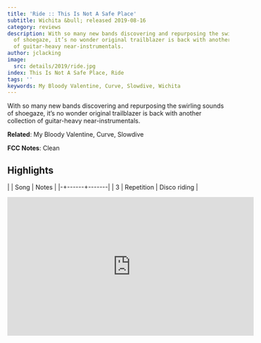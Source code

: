 ```yaml
---
title: 'Ride :: This Is Not A Safe Place'
subtitle: Wichita &bull; released 2019-08-16
category: reviews
description: With so many new bands discovering and repurposing the swirling sounds
  of shoegaze, it’s no wonder original trailblazer is back with another collection
  of guitar-heavy near-instrumentals.
author: jclacking
image:
  src: details/2019/ride.jpg
index: This Is Not A Safe Place, Ride
tags: ''
keywords: My Bloody Valentine, Curve, Slowdive, Wichita
---
```

With so many new bands discovering and repurposing the swirling sounds of shoegaze, it’s no wonder original trailblazer is back with another collection of guitar-heavy near-instrumentals.<!--more-->

**Related**: My Bloody Valentine, Curve, Slowdive

**FCC Notes**: Clean

## Highlights

| | Song | Notes |
|-+------+-------|
| 3 | Repetition | Disco riding |

<div class="tlo-detail-video"><iframe width="560" height="315" src="https://www.youtube.com/embed/3cN0vWnVaHU" frameborder="0" allow="autoplay; encrypted-media" allowfullscreen></iframe></div>

